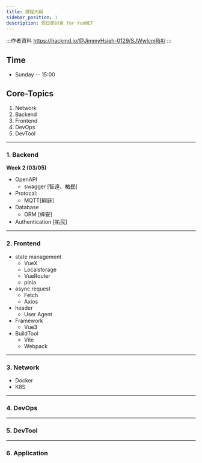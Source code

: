 ```yaml
---
title: 課程大綱
sidebar_position: 1
description: 假日研討會 for YunNET
---
```


:::作者資料 
https://hackmd.io/@JimmyHsieh-0129/SJWwIcmRj#/
:::

## Time
* Sunday -- 15:00

## Core-Topics

1. Network
2. Backend
3. Frontend
4. DevOps
5. DevTool

----

### 1. Backend

**Week 2 (03/05)** 

* OpenAPI 
	- swagger [智遠、~~祐民~~]
* Protocal:
	- MQTT[綱庭]
* Database 
	- ORM [梓安]
* Authentication [祐民]

----

### 2. Frontend

* state management
	- VueX 
	- Localstorage
	- VueRouter
	- pinia
* async request
	- Fetch
	- Axios
* header
	- User Agent
* Framework
	- Vue3
* BuildTool
	- Vite
	- Webpack

----

### 3. Network

* Docker
* K8S

----

### 4. DevOps

----

### 5. DevTool

----

### 6. Application